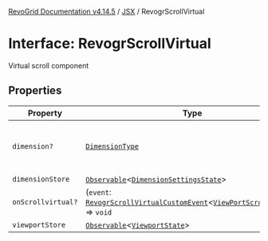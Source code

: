 [RevoGrid Documentation v4.14.5](README.md) / [JSX](Namespace.JSX.md) / RevogrScrollVirtual

# Interface: RevogrScrollVirtual

Virtual scroll component

## Properties

| Property | Type | Description | Defined in |
| ------ | ------ | ------ | ------ |
| `dimension?` | [`DimensionType`](TypeAlias.DimensionType.md) | Scroll dimension (`X` - `rgCol` or `Y` - `rgRow`) | [src/components.d.ts:2247](https://github.com/revolist/revogrid/blob/395fb64310e6654557393205ff295dbb2f4142c5/src/components.d.ts#L2247) |
| `dimensionStore` | [`Observable`](TypeAlias.Observable.md)\<[`DimensionSettingsState`](Interface.DimensionSettingsState.md)\> | Dimensions | [src/components.d.ts:2251](https://github.com/revolist/revogrid/blob/395fb64310e6654557393205ff295dbb2f4142c5/src/components.d.ts#L2251) |
| `onScrollvirtual?` | (`event`: [`RevogrScrollVirtualCustomEvent`](Interface.RevogrScrollVirtualCustomEvent.md)\<[`ViewPortScrollEvent`](TypeAlias.ViewPortScrollEvent.md)\>) => `void` | Scroll event | [src/components.d.ts:2255](https://github.com/revolist/revogrid/blob/395fb64310e6654557393205ff295dbb2f4142c5/src/components.d.ts#L2255) |
| `viewportStore` | [`Observable`](TypeAlias.Observable.md)\<[`ViewportState`](Interface.ViewportState.md)\> | Viewport | [src/components.d.ts:2259](https://github.com/revolist/revogrid/blob/395fb64310e6654557393205ff295dbb2f4142c5/src/components.d.ts#L2259) |
